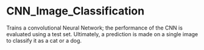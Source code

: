 # CNN_Image_Classification
Trains a convolutional Neural Network; the performance of the CNN is evaluated using a test set. Ultimately, a prediction is made on a single image to classify it as a cat or a dog.
